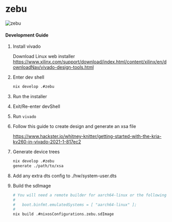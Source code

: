 # zebu
![zebu](../../resources/mascots/zebu.jpg)


#### Development Guide

1. Install vivado

   Download Linux web installer
   https://www.xilinx.com/support/download/index.html/content/xilinx/en/downloadNav/vivado-design-tools.html

2. Enter dev shell

   ```sh
   nix develop .#zebu
   ```

3. Run the installer

4. Exit/Re-enter devShell

5. Run `vivado`

6. Follow this guide to create design and generate an xsa file

   https://www.hackster.io/whitney-knitter/getting-started-with-the-kria-kv260-in-vivado-2021-1-817ec2

7. Generate device trees

   ```sh
   nix develop .#zebu
   generate ./path/to/xsa
   ```

8. Add any extra dts config to ./hw/system-user.dts

9. Build the sdImage

    ```sh
    # You will need a remote builder for aarch64-linux or the following nixos configuration: 
    #
    #   boot.binfmt.emulatedSystems = [ "aarch64-linux" ];
    #
    nix build .#nixosConfigurations.zebu.sdImage
    ```
